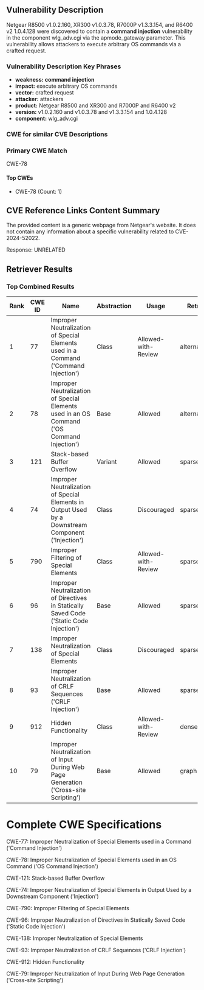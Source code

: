 ## Vulnerability Description
Netgear R8500 v1.0.2.160, XR300 v1.0.3.78, R7000P v1.3.3.154, and R6400 v2 1.0.4.128 were discovered to contain a **command injection** vulnerability in the component wlg_adv.cgi via the apmode_gateway parameter. This vulnerability allows attackers to execute arbitrary OS commands via a crafted request.

### Vulnerability Description Key Phrases
- **weakness:** **command injection**
- **impact:** execute arbitrary OS commands
- **vector:** crafted request
- **attacker:** attackers
- **product:** Netgear R8500 and XR300 and R7000P and R6400 v2
- **version:** v1.0.2.160 and v1.0.3.78 and v1.3.3.154 and 1.0.4.128
- **component:** wlg_adv.cgi

### CWE for similar CVE Descriptions
### Primary CWE Match
CWE-78

#### Top CWEs
- CWE-78 (Count: 1)

## CVE Reference Links Content Summary
The provided content is a generic webpage from Netgear's website. It does not contain any information about a specific vulnerability related to CVE-2024-52022.

Response: UNRELATED

## Retriever Results

### Top Combined Results

| Rank | CWE ID | Name | Abstraction | Usage  | Retrievers | Individual Scores |
|------|--------|------|-------------|-------|------------|-------------------|
| 1 | 77 | Improper Neutralization of Special Elements used in a Command ('Command Injection') | Class | Allowed-with-Review | alternate_terms | 1.000 |
| 2 | 78 | Improper Neutralization of Special Elements used in an OS Command ('OS Command Injection') | Base | Allowed | alternate_terms | 0.700 |
| 3 | 121 | Stack-based Buffer Overflow | Variant | Allowed | sparse | 0.284 |
| 4 | 74 | Improper Neutralization of Special Elements in Output Used by a Downstream Component ('Injection') | Class | Discouraged | sparse | 0.271 |
| 5 | 790 | Improper Filtering of Special Elements | Class | Allowed-with-Review | sparse | 0.266 |
| 6 | 96 | Improper Neutralization of Directives in Statically Saved Code ('Static Code Injection') | Base | Allowed | sparse | 0.254 |
| 7 | 138 | Improper Neutralization of Special Elements | Class | Discouraged | sparse | 0.252 |
| 8 | 93 | Improper Neutralization of CRLF Sequences ('CRLF Injection') | Base | Allowed | sparse | 0.251 |
| 9 | 912 | Hidden Functionality | Class | Allowed-with-Review | dense | 0.589 |
| 10 | 79 | Improper Neutralization of Input During Web Page Generation ('Cross-site Scripting') | Base | Allowed | graph | 0.002 |



# Complete CWE Specifications

CWE-77: Improper Neutralization of Special Elements used in a Command ('Command Injection')

CWE-78: Improper Neutralization of Special Elements used in an OS Command ('OS Command Injection')

CWE-121: Stack-based Buffer Overflow

CWE-74: Improper Neutralization of Special Elements in Output Used by a Downstream Component ('Injection')

CWE-790: Improper Filtering of Special Elements

CWE-96: Improper Neutralization of Directives in Statically Saved Code ('Static Code Injection')

CWE-138: Improper Neutralization of Special Elements

CWE-93: Improper Neutralization of CRLF Sequences ('CRLF Injection')

CWE-912: Hidden Functionality

CWE-79: Improper Neutralization of Input During Web Page Generation ('Cross-site Scripting')